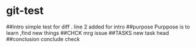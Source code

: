 # git-test

##intro
simple test for diff .
line 2 added for intro
##purpose
Purppose is to learn ,find new things 
##CHCK mrg issue
##TASKS 
new task head
##conclusion
conclude check
